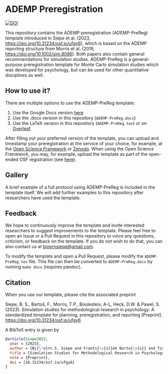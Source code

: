 # ADEMP Preregistration
[![DOI](https://zenodo.org/badge/706519068.svg)](https://zenodo.org/doi/10.5281/zenodo.10057883)

This repository contains the ADEMP preregistration (ADEMP-PreReg) template introduced in Siepe et al. (2023, <https://doi.org/10.31234/osf.io/ufgy6>), which is based on the ADEMP reporting structure from Morris et al. (2019, <https://doi.org/10.1002/sim.8086>). Both papers also contain general recommendations for simulation studies. 
ADEMP-PreReg is a general-purpose preregistration template for Monte Carlo simulation studies which was developed for psychology, but can be used for other quantitative disciplines as well. 

## How to use it?
There are multiple options to use the ADEMP-PreReg template:

1. Use the Google Docs version [here](https://docs.google.com/document/d/1Tgjtaj9sto6UbVD2A70aLiCBX5I5Poj4/edit?usp=sharing&ouid=118438016191034970644&rtpof=true&sd=true)
2. Use the .docx version in this repository (`ADEMP-PreReg.docx`)
3. Use the LaTeX version in this repository (`ADEMP-PreReg.tex`) or on [Overleaf](https://www.overleaf.com/latex/templates/ademp-prereg-simulation-study-template/dkhtxjtmpbfj).

After filling out your preferred version of the template, you can upload and timestamp your preregistration at the service of your choice, for example, at the [Open Science Framework](https://help.osf.io/article/158-create-a-preregistration) or [Zenodo](https://zenodo.org/).
When using the Open Science Framework, you may, for example, upload the template as part of the open-ended OSF registration (see [here](https://osf.io/zab38/wiki/home/)). 

## Gallery 
A brief example of a full protocol using ADEMP-PreReg is included in the template itself. We will add further examples to this repository after researchers have used the template.

## Feedback
We hope to continuously improve the template and invite interested researchers to suggest improvements to the template. Please feel free to open an Issue or a Pull Request in this repository to voice any questions, criticism, or feedback on the template. If you do not wish to do that, you can also contact us at bjoernsiepe@gmail.com.

To modify the template and open a Pull Request, please modify the `ADEMP-PreReg.tex` file. This file can then be converted to `ADEMP-PreReg.docx` by running `make docx` (requires pandoc).


## Citation
When you use our template, please cite the associated preprint

Siepe, B. S., Bartoš, F., Morris, T.P., Boulesteix, A-L, Heck, D.W. & Pawel, S. (2023). Simulation studies for methodological research in psychology: A standardized template for planning, preregistration, and reporting [Preprint]. <https://doi.org/10.31234/osf.io/ufgy6>

A BibTeX entry is given by

```BibTeX
@article{Siepe2023,
  year = {2023},
  author = {Bj{\"o}rn S. Siepe and Franti{\v{s}}ek Barto{\v{s}} and Tim P. Morris and Anne-Laure Boulesteix and Daniel W. Heck and Samuel Pawel},
  title = {Simulation Studies for Methodological Research in Psychology: A Standardized Template for Planning, Preregistration, and Reporting},
  note = {Preprint},
  doi = {10.31234/osf.io/ufgy6}
}
```
